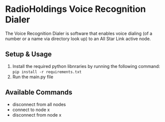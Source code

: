 # RadioHoldings Voice Recognition Dialer
The Voice Recognition Dialer is software that enables voice dialing (of a number or a name via directory look up) to an All Star Link active node. 

## Setup & Usage
1. Install the required python libnraries by running the following command:  
`pip install -r requirements.txt`
2. Run the main.py file

## Available Commands
- disconnect from all nodes
- connect to node x
- disconnect from node x
